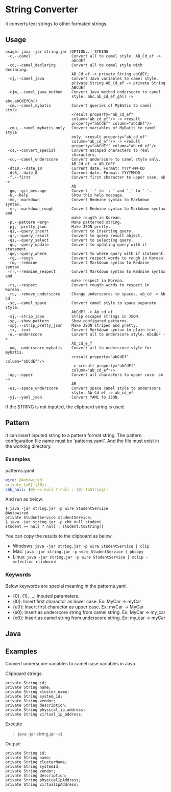 # String Converter

It converts text strings to other formated strings.

## Usage

```
usage: java -jar string.jar [OPTION..] STRING
 -c,--camel                  Convert all to camel style. AB_Cd_ef ->
                             abCdEf
 -cd,--camel_declaring       Convert all to camel style with declaring.
                             AB_Cd_ef -> private String abCdEf;
 -cj,--camel_java            Convert Java variables to camel style.
                             private String AB_Cd_ef -> private String
                             ABCdEf
 -cjm,--camel_java_method    Convert Java method underscore to camel
                             style. abc.ab_cd_ef_gh() -> abc.abCdEfGh()
 -cm,--camel_mybatis         Convert queries of MyBatis to camel style.
                             <result property="ab_cd_ef"
                             column="ab_cd_ef"/> -> <result
                             property="abCdEf" column="abCdEf"/>
 -cmu,--camel_mybatis_only   Convert variables of MyBatis to camel style
                             only. <result property="ab_cd_ef"
                             column="ab_cd_ef"/> -> <result
                             property="abCdEf" column="ab_cd_ef"/>
 -cs,--convert_special       Convert escaped characters to real
                             characters.
 -cu,--camel_underscore      Convert underscore to camel style only.
                             AB_Cd_ef -> AB_CdEf
 -dt10,--date_10             Current date. Format: YYYY-MM-DD
 -dt8,--date_8               Current date. Format: YYYYMMDD
 -f,--first                  Convert first character to upper case. ab ->
                             Ab
 -gm,--git_message           Convert '-' to ': ' and '_' to ' '.
 -h,--help                   Show this help message.
 -md,--markdown              Convert Redmine syntax to Markdown syntax.
 -mr,--markdown_rough        Convert Redmine syntax to Markdown syntax and
                             make rougth in Korean.
 -p,--pattern <arg>          Make patterned string.
 -pj,--pretty_json           Make JSON pretty.
 -qi,--query_insert          Convert to inserting query.
 -qr,--query_result          Convert to query result object.
 -qs,--query_select          Convert to selecting query.
 -qu,--query_update          Convert to updating query with if statement.
 -qw,--query_where           Convert to where query with if statement.
 -rg,--rough                 Convert respect words to rough in Korean.
 -rm,--redmine               Convert Markdown syntax to Redmine syntax.
 -rr,--redmine_respect       Convert Markdown syntax to Redmine syntax and
                             make respect in Korean.
 -rs,--respect               Convert rougth words to respect in Korean.
 -ru,--remove_underscore     Change underscores to spaces. ab_cd -> Ab Cd
 -sc,--camel_space           Convert camel style to space separate style.
                             AbCdEf -> Ab cd ef
 -sj,--strip_json            Strip escaped strings in JSON.
 -sp,--show_pattern          Show configured patterns.
 -spj,--strip_pretty_json    Make JSON striped and pretty.
 -tx,--text                  Convert Markdown syntax to plain text.
 -u,--underscore             Convert all to underscore style. AbCdEF ->
                             Ab_cd_e_f
 -um,--underscore_mybatis    Convert all to underscore style for mybatis.
                             <result property="abCdEf" column="abCdEf"/>
                             -> <result property="abCdEf"
                             column="ab_cd_ef"/>
 -up,--upper                 Convert all characters to upper case. ab ->
                             AB
 -us,--space_underscore      Convert space camel style to underscore
                             style. Ab Cd ef -> ab_cd_ef
 -yj,--yaml_json             Convert YAML to JSON.
```

If the STRING is not inputed, the clipboard string is used.

## Pattern

It can insert inputed string to a pattern format string.
The pattern configuration file name must be 'patterns.yaml'. And the file must exist in the working directory.

### Examples

patterns.yaml

```yaml
wire: @Autowired
private {u0} {l0};
chk_null: {0} == null ? null : {0}.toString()
```

And run as below.

```
$ java -jar string.jar -p wire StudentService
@Autowired
private StudentService studentService;
$ java -jar string.jar -p chk_null student
student == null ? null : student.toString()
```

You can copy the results to the clipboard as below.

* Windows: `java -jar string.jar -p wire StudentService | clip`
* Mac: `java -jar string.jar -p wire StudentService | pbcopy`
* Linux: `java -jar string.jar -p wire StudentService | xclip -selection clipboard`

### Keywords

Below keywords are special meaning in the patterns.yaml.

* {0}, {1}, ...: Inputed parameters.
* {l0}: Insert first charactor as lower case. Ex: MyCar -> myCar
* {u0}: Insert first charactor as upper case. Ex: myCar -> MyCar
* {s0}: Insert as underscore string from camel string. Ex: MyCar -> my_car
* {c0}: Insert as camel string from underscore string. Ex: my_car -> myCar 

## Java

## Examples

Convert underscore variables to camel case variables in Java.

Clipboard strings:

```
private String id;
private String name;
private String cluster_name;
private String system_id;
private String vendor;
private String description;
private String physical_ip_address;
private String virtual_ip_address;
```

Execute

> java -jar string.jar -cj

Output:

```
private String id;
private String name;
private String clusterName;
private String systemId;
private String vendor;
private String description;
private String physicalIpAddress;
private String virtualIpAddress;
```
